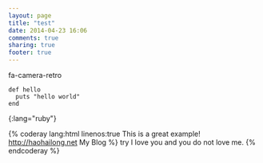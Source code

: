 ```yaml
---
layout: page
title: "test"
date: 2014-04-23 16:06
comments: true
sharing: true
footer: true
---
```


<i class="fa fa-camera-retro"></i> fa-camera-retro

~~~
def hello
  puts "hello world"
end
~~~
{:lang="ruby"}

{% coderay lang:html linenos:true This is a great example! http://haohailong.net My Blog %}
try I love you
and you do not love me.
{% endcoderay %}



